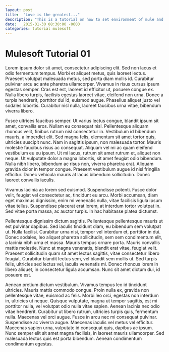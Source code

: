 ```yaml
---
layout: post
title:  "Love is the greatest..."
description: "This is a tutorial on how to set environment of mule and anypoint studio"
date:   2015-01-30 08:30:00 -0600
categories: tutorial mulesoft
---
```


# Mulesoft Tutorial 01

Lorem ipsum dolor sit amet, consectetur adipiscing elit. Sed non lacus et odio fermentum tempus. Morbi et aliquet metus, quis laoreet lectus. Praesent volutpat malesuada metus, sed porta diam mollis id. Curabitur pulvinar arcu ac ante pharetra ullamcorper. Vivamus in risus cursus ipsum egestas semper. Cras est est, laoreet id efficitur ut, posuere congue ex. Nulla libero turpis, facilisis egestas laoreet vitae, eleifend non urna. Donec a turpis hendrerit, porttitor dui id, euismod augue. Phasellus aliquet justo vel sodales lobortis. Curabitur nisl nulla, laoreet faucibus urna vitae, bibendum viverra libero.

Fusce ultrices faucibus semper. Ut varius lectus congue, blandit ipsum sit amet, convallis eros. Nullam eu consequat nisl. Pellentesque aliquam rhoncus velit, finibus rutrum nisl consectetur in. Vestibulum id bibendum mauris, a imperdiet elit. Sed magna felis, elementum sit amet tortor quis, ultricies suscipit nunc. Nam in sagittis ipsum, non malesuada tortor. Mauris molestie faucibus risus ac consequat. Aliquam vel mi ac quam eleifend vestibulum eu eu ipsum. Ut mi lacus, rutrum sit amet rutrum et, aliquet non neque. Ut vulputate dolor a magna lobortis, sit amet feugiat odio bibendum. Nulla nibh libero, bibendum ac risus non, viverra pharetra erat. Aliquam gravida dolor in tempor congue. Praesent vestibulum augue id nisl fringilla efficitur. Donec vehicula mauris at lacus bibendum sollicitudin. Donec laoreet convallis iaculis.

Vivamus lacinia ac lorem sed euismod. Suspendisse potenti. Fusce dolor velit, feugiat vel consectetur ac, tincidunt eu arcu. Morbi accumsan, diam eget maximus dignissim, enim mi venenatis nulla, vitae facilisis ligula ipsum vitae tellus. Suspendisse placerat erat lorem, at interdum tortor volutpat in. Sed vitae porta massa, ac auctor turpis. In hac habitasse platea dictumst.

Pellentesque dignissim dictum sagittis. Pellentesque pellentesque mauris ut est pulvinar dapibus. Sed iaculis tincidunt diam, eu bibendum sem volutpat ut. Nulla facilisi. Curabitur urna nisi, tempor vel interdum et, porttitor in dui. Donec sodales, leo aliquet pharetra sollicitudin, sem sem condimentum elit, a lacinia nibh urna et massa. Mauris tempus ornare porta. Mauris convallis mattis molestie. Nunc at magna venenatis, blandit erat vitae, feugiat velit. Praesent sollicitudin quam sit amet lectus sagittis, vitae consectetur libero feugiat. Curabitur blandit lectus sem, vel blandit sem mollis ut. Sed turpis felis, ultricies sed lectus vel, iaculis venenatis mi. Donec rhoncus lorem in libero aliquet, in consectetur ligula accumsan. Nunc sit amet dictum dui, id posuere est.

Aenean pretium dictum vestibulum. Vivamus tempus leo id tincidunt ultricies. Mauris mattis commodo congue. Proin nulla ex, gravida non pellentesque vitae, euismod ac felis. Morbi leo orci, egestas non interdum in, ultricies ut neque. Quisque vulputate, magna ut tempor sagittis, est mi porttitor nulla, vel volutpat odio nulla vitae sapien. Aenean lacinia nec odio vitae hendrerit. Curabitur ut libero rutrum, ultricies turpis quis, fermentum nulla. Maecenas vel orci augue. Fusce in arcu nec mi consequat pulvinar. Suspendisse ac viverra augue. Maecenas iaculis vel metus vel efficitur. Maecenas sapien urna, vulputate id consequat quis, dapibus ac ipsum. Nunc semper elit sit amet magna facilisis, in laoreet mauris ullamcorper. Sed malesuada lectus quis est porta bibendum. Aenean condimentum condimentum egestas.
